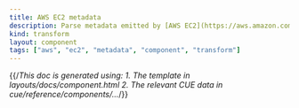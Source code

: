 ```yaml
---
title: AWS EC2 metadata
description: Parse metadata emitted by [AWS EC2](https://aws.amazon.com/ec2) instances
kind: transform
layout: component
tags: ["aws", "ec2", "metadata", "component", "transform"]
---
```


{{/*This doc is generated using:
     1. The template in layouts/docs/component.html
2. The relevant CUE data in cue/reference/components/...*/}}
